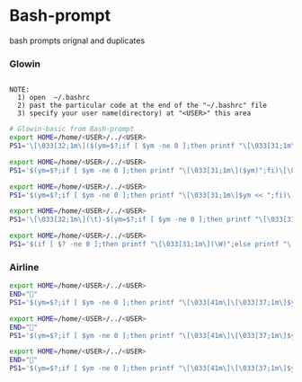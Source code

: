 # Bash-prompt
bash prompts orignal and duplicates 

### Glowin
##
    NOTE:
      1) open  ~/.bashrc
      2) past the particular code at the end of the "~/.bashrc" file
      3) specify your user name(directory) at "<USER>" this area
 

```bash
# Glowin-basic from Bash-prompt 
export HOME=/home/<USER>/../<USER>
PS1='\[\033[32;1m\]($(ym=$?;if [ $ym -ne 0 ];then printf "\[\033[31;1m\]$ym ";fi)\[\033[1;32;1m\]\W)\[\033[35m\] 》\[\033[00m\]'
```

```bash
export HOME=/home/<USER>/../<USER>
PS1='$(ym=$?;if [ $ym -ne 0 ];then printf "\[\033[31;1m\]($ym)";fi)\[\033[1;34;1m\](\W)\[\033[35m\] 》\[\033[00m\]'
```

```bash
export HOME=/home/<USER>/../<USER>
PS1='$(ym=$?;if [ $ym -ne 0 ];then printf "\[\033[31;1m\]$ym << ";fi)\[\033[1;32;1m\](\W)\[\033[35m\] 》\[\033[00m\]'
```

```bash
export HOME=/home/<USER>/../<USER>
PS1='\[\033[32;1m\](\t)-$(ym=$?;if [ $ym -ne 0 ];then printf "\[\033[31;1m\]($ym)-";fi)\[\033[1;32;1m\](\W)\[\033[35m\] 》\[\033[00m\]'
```

```bash
export HOME=/home/<USER>/../<USER>
PS1='$(if [ $? -ne 0 ];then printf "\[\033[31;1m\](\W)";else printf "\[\033[1;32;1m\](\W)";fi)\[\033[35m\] 》\[\033[00m\]'
```

### Airline 
```bash
export HOME=/home/<USER>/../<USER>
END=""
PS1='$(ym=$?;if [ $ym -ne 0 ];then printf "\[\033[41m\]\[\033[37;1m\]$ym\[\033[0m\]\[\033[31;1m\]\[\033[44m\]$END";fi)\[\033[44m\]\[\033[37;1m\]\W\[\033[0m\]\[\033[34m\]$END\[\033[00m\] '
```

```bash
export HOME=/home/<USER>/../<USER>
END=""
PS1='$(ym=$?;if [ $ym -ne 0 ];then printf "\[\033[41m\]\[\033[37;1m\]$ym\[\033[0m\]\[\033[31;1m\]\[\033[46m\]$END";fi)\[\033[46m\]\[\033[37;1m\]\W\[\033[0m\]\[\033[36m\]$END\[\033[00m\] '
```

```bash
export HOME=/home/<USER>/../<USER>
END=""
PS1='$(ym=$?;if [ $ym -ne 0 ];then printf "\[\033[41m\]\[\033[37;1m\]$ym\[\033[0m\]\[\033[31;1m\]\[\033[45m\]$END";fi)\[\033[45m\]\[\033[37;1m\]\W\[\033[0m\]\[\033[35m\]$END\[\033[00m\] '
```
